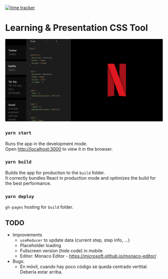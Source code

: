 [![time tracker](https://wakatime.com/badge/github/manumorante/css.learn.svg)](https://wakatime.com/badge/github/manumorante/css.learn)

# Learning & Presentation CSS Tool

![](public/csspen_og.png)


### `yarn start`

Runs the app in the development mode.<br />
Open [http://localhost:3000](http://localhost:3000) to view it in the browser.

### `yarn build`

Builds the app for production to the `build` folder.<br />
It correctly bundles React in production mode and optimizes the build for the best performance.

### `yarn deploy`

`gh-pages` hosting for `build` folder.

## TODO

- Improvements
  - `useReducer` to update data (current step, step info, ...)
  - Placeholder loading
  - Fullscreen version (hide code) in mobile
  - Editor: Monaco Editor - https://microsoft.github.io/monaco-editor/
- Bugs:
  - En móvil, cuando hay poco código se queda centrado vertital. Debería estar arriba.  
